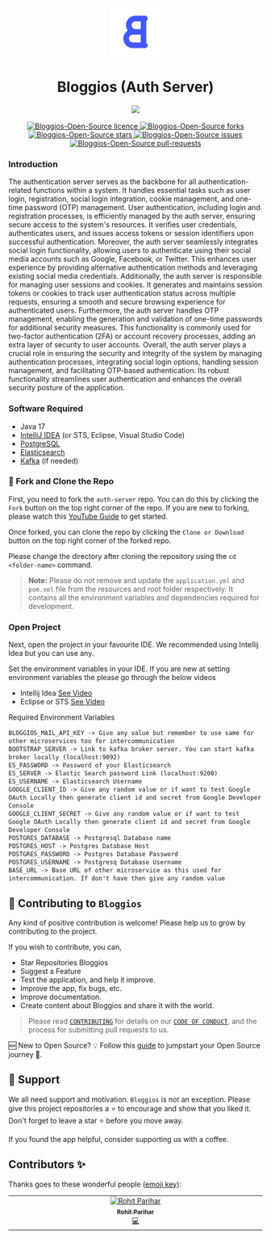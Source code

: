<div align="center">
<img src="bg-accent_rounded.png" height="100" />
</div>

<h1 align="center">Bloggios (Auth Server)</h1>

<div align="center">
<img src="https://img.shields.io/badge/all_contributors-2-orange.svg?style=flat-square" />
</div>

<p align="center">
  <a href="https://github.com/Bloggios-Open-Source/auth-server/LICENSE" target="blank">
<img src="https://img.shields.io/github/license/Bloggios-Open-Source/auth-server?style=flat-square" alt="Bloggios-Open-Source licence" />
</a>
<a href="https://github.com/Bloggios-Open-Source/auth-server/fork" target="blank">
<img src="https://img.shields.io/github/forks/Bloggios-Open-Source/auth-server?style=flat-square" alt="Bloggios-Open-Source forks"/>
</a>
<a href="https://github.com/Bloggios-Open-Source/auth-server/stargazers" target="blank">
<img src="https://img.shields.io/github/stars/Bloggios-Open-Source/auth-server?style=flat-square" alt="Bloggios-Open-Source stars"/>
</a>
<a href="https://github.com/Bloggios-Open-Source/auth-server/issues" target="blank">
<img src="https://img.shields.io/github/issues/Bloggios-Open-Source/auth-server?style=flat-square" alt="Bloggios-Open-Source issues"/>
</a>
<a href="https://github.com/Bloggios-Open-Source/auth-server/pulls" target="blank">
<img src="https://img.shields.io/github/issues-pr/Bloggios-Open-Source/auth-server?style=flat-square" alt="Bloggios-Open-Source pull-requests"/>
</a>
</p>

### Introduction
The authentication server serves as the backbone for all authentication-related functions within a system. It handles essential tasks such as user login, registration, social login integration, cookie management, and one-time password (OTP) management.
User authentication, including login and registration processes, is efficiently managed by the auth server, ensuring secure access to the system's resources. It verifies user credentials, authenticates users, and issues access tokens or session identifiers upon successful authentication.
Moreover, the auth server seamlessly integrates social login functionality, allowing users to authenticate using their social media accounts such as Google, Facebook, or Twitter. This enhances user experience by providing alternative authentication methods and leveraging existing social media credentials.
Additionally, the auth server is responsible for managing user sessions and cookies. It generates and maintains session tokens or cookies to track user authentication status across multiple requests, ensuring a smooth and secure browsing experience for authenticated users.
Furthermore, the auth server handles OTP management, enabling the generation and validation of one-time passwords for additional security measures. This functionality is commonly used for two-factor authentication (2FA) or account recovery processes, adding an extra layer of security to user accounts.
Overall, the auth server plays a crucial role in ensuring the security and integrity of the system by managing authentication processes, integrating social login options, handling session management, and facilitating OTP-based authentication. Its robust functionality streamlines user authentication and enhances the overall security posture of the application.

### Software Required

- Java 17
- [IntelliJ IDEA](https://www.jetbrains.com/idea/) (or STS, Eclipse, Visual Studio Code)
- [PostgreSQL](https://www.postgresql.org/)
- [Elasticsearch](https://www.elastic.co/elasticsearch/)
- [Kafka](https://kafka.apache.org/) (if needed)

### 🍴 Fork and Clone the Repo

First, you need to fork the `auth-server` repo. You can do this by clicking the `Fork` button on the top right corner of the repo. If you are new to forking, please watch this [YouTube Guide](https://www.youtube.com/watch?v=h8suY-Osn8Q) to get started.

Once forked, you can clone the repo by clicking the `Clone or Download` button on the top right corner of the forked repo.

Please change the directory after cloning the repository using the `cd <folder-name>` command.

> **Note:** Please do not remove and update the `application.yml` and `pom.xml` file from the resources and root folder respectively. It contains all the environment variables and dependencies required for development.

### Open Project

Next, open the project in your favourite IDE. We recommended using Intellij Idea but you can use any.

Set the environment variables in your IDE. If you are new at setting environment variables the please go through the below videos
- Intellij Idea [See Video](https://www.youtube.com/watch?v=jNOh4jQJG2U)
- Eclipse or STS [See Video](https://www.youtube.com/watch?v=ypvGDkbp8Ac)

Required Environment Variables

```
BLOGGIOS_MAIL_API_KEY -> Give any value but remember to use same for other microservices too for intercommunication
BOOTSTRAP_SERVER -> Link to kafka broker server. You can start kafka broker locally (localhost:9092)
ES_PASSWORD -> Password of your Elasticsearch
ES_SERVER -> Elastic Search password Link (localhost:9200)
ES_USERNAME -> Elasticsearch Username
GOOGLE_CLIENT_ID -> Give any random value or if want to test Google OAuth Locally then generate client id and secret from Google Developer Console
GOOGLE_CLIENT_SECRET -> Give any random value or if want to test Google OAuth Locally then generate client id and secret from Google Developer Console
POSTGRES_DATABASE -> Postgresql Database name
POSTGRES_HOST -> Postgres Database Host
POSTGRES_PASSWORD -> Postgres Database Password
POSTGRES_USERNAME -> Postgresq Database Username
BASE_URL -> Base URL of other microservice as this used for intercommunication. If don't have then give any random value
```

## 🤝 Contributing to `Bloggios`

Any kind of positive contribution is welcome! Please help us to grow by contributing to the project.

If you wish to contribute, you can,

- Star Repositories Bloggios
- Suggest a Feature
- Test the application, and help it improve.
- Improve the app, fix bugs, etc.
- Improve documentation.
- Create content about Bloggios and share it with the world.

> Please read [`CONTRIBUTING`](CONTRIBUTING.md) for details on our [`CODE OF CONDUCT`](CODE_OF_CONDUCT.md), and the process for submitting pull requests to us.

🆕 New to Open Source? 💡 Follow this [guide](https://opensource.guide/how-to-contribute/) to jumpstart your Open Source journey 🚀.

## 🙏 Support

We all need support and motivation. `Bloggios` is not an exception. Please give this project repositories a ⭐️ to encourage and show that you liked it. Don't forget to leave a star ⭐️ before you move away.

If you found the app helpful, consider supporting us with a coffee.

## Contributors ✨

Thanks goes to these wonderful people ([emoji key](https://allcontributors.org/docs/en/emoji-key)):

<!-- ALL-CONTRIBUTORS-LIST:START - Do not remove or modify this section -->
<!-- prettier-ignore-start -->
<!-- markdownlint-disable -->
<table>
  <tbody>
    <tr>
      <td align="center" valign="top" width="14.28%"><a href="https://github.com/rohit-zip"><img src="https://avatars.githubusercontent.com/u/75197401?v=4" width="100px;" alt="Rohit Parihar"/><br /><sub><b>Rohit Parihar</b></sub></a><br /><a href="https://github.com/rohit-zip" title="Code">💻</a></td>
    </tr>
  </tbody>
</table>